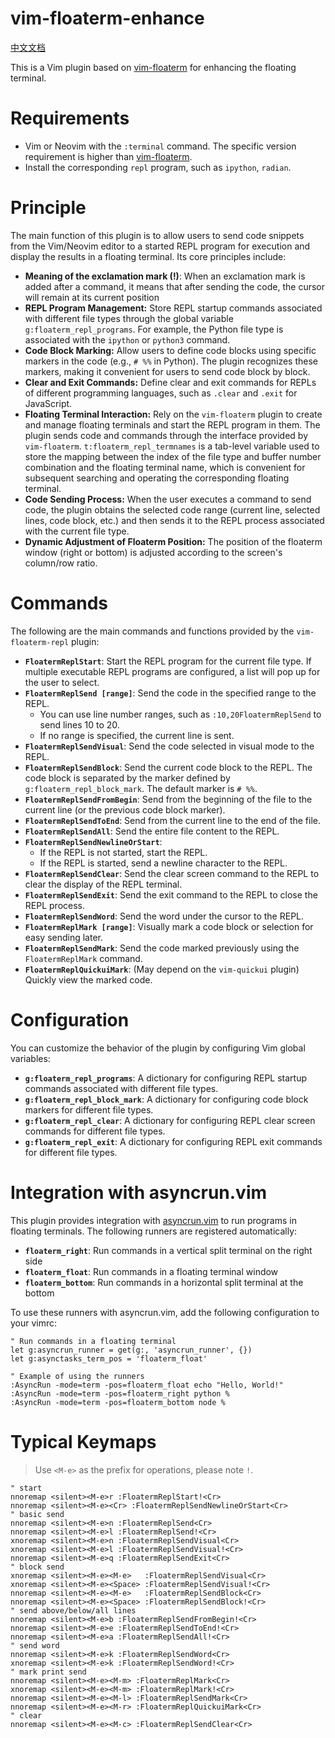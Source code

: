 # vim-floaterm-enhance
[中文文档](README_cn.md)

This is a Vim plugin based on [vim-floaterm](https://github.com/voldikss/vim-floaterm) for enhancing the floating terminal.


# Requirements
- Vim or Neovim with the `:terminal` command. The specific version requirement is higher than [vim-floaterm](https://github.com/voldikss/vim-floaterm).
- Install the corresponding `repl` program, such as `ipython`, `radian`.

# Principle

The main function of this plugin is to allow users to send code snippets from the Vim/Neovim editor to a started REPL program for execution and display the results in a floating terminal. Its core principles include:

- **Meaning of the exclamation mark (!)**: When an exclamation mark is added after a command, it means that after sending the code, the cursor will remain at its current position
- **REPL Program Management:**  Store REPL startup commands associated with different file types through the global variable `g:floaterm_repl_programs`. For example, the Python file type is associated with the `ipython` or `python3` command.
- **Code Block Marking:** Allow users to define code blocks using specific markers in the code (e.g., `# %%` in Python). The plugin recognizes these markers, making it convenient for users to send code block by block.
- **Clear and Exit Commands:** Define clear and exit commands for REPLs of different programming languages, such as `.clear` and `.exit` for JavaScript.
- **Floating Terminal Interaction:** Rely on the `vim-floaterm` plugin to create and manage floating terminals and start the REPL program in them. The plugin sends code and commands through the interface provided by `vim-floaterm`. `t:floaterm_repl_termnames` is a tab-level variable used to store the mapping between the index of the file type and buffer number combination and the floating terminal name, which is convenient for subsequent searching and operating the corresponding floating terminal.
- **Code Sending Process:** When the user executes a command to send code, the plugin obtains the selected code range (current line, selected lines, code block, etc.) and then sends it to the REPL process associated with the current file type.
- **Dynamic Adjustment of Floaterm Position:** The position of the floaterm window (right or bottom) is adjusted according to the screen's column/row ratio.

# Commands

The following are the main commands and functions provided by the `vim-floaterm-repl` plugin:

* **`FloatermReplStart`**: Start the REPL program for the current file type. If multiple executable REPL programs are configured, a list will pop up for the user to select.
* **`FloatermReplSend [range]`**: Send the code in the specified range to the REPL.
    * You can use line number ranges, such as `:10,20FloatermReplSend` to send lines 10 to 20.
    * If no range is specified, the current line is sent.
* **`FloatermReplSendVisual`**: Send the code selected in visual mode to the REPL.
* **`FloatermReplSendBlock`**: Send the current code block to the REPL. The code block is separated by the marker defined by `g:floaterm_repl_block_mark`. The default marker is `# %%`.
* **`FloatermReplSendFromBegin`**: Send from the beginning of the file to the current line (or the previous code block marker).
* **`FloatermReplSendToEnd`**: Send from the current line to the end of the file.
* **`FloatermReplSendAll`**: Send the entire file content to the REPL.
* **`FloatermReplSendNewlineOrStart`**:
    * If the REPL is not started, start the REPL.
    * If the REPL is started, send a newline character to the REPL.
* **`FloatermReplSendClear`**: Send the clear screen command to the REPL to clear the display of the REPL terminal.
* **`FloatermReplSendExit`**: Send the exit command to the REPL to close the REPL process.
* **`FloatermReplSendWord`**: Send the word under the cursor to the REPL.
* **`FloatermReplMark [range]`**: Visually mark a code block or selection for easy sending later.
* **`FloatermReplSendMark`**: Send the code marked previously using the `FloatermReplMark` command.
* **`FloatermReplQuickuiMark`**: (May depend on the `vim-quickui` plugin) Quickly view the marked code.

# Configuration

You can customize the behavior of the plugin by configuring Vim global variables:

* **`g:floaterm_repl_programs`**: A dictionary for configuring REPL startup commands associated with different file types.
* **`g:floaterm_repl_block_mark`**: A dictionary for configuring code block markers for different file types.
* **`g:floaterm_repl_clear`**: A dictionary for configuring REPL clear screen commands for different file types.
* **`g:floaterm_repl_exit`**: A dictionary for configuring REPL exit commands for different file types.

# Integration with asyncrun.vim

This plugin provides integration with [asyncrun.vim](https://github.com/skywind3000/asyncrun.vim) to run programs in floating terminals. The following runners are registered automatically:

* **`floaterm_right`**: Run commands in a vertical split terminal on the right side
* **`floaterm_float`**: Run commands in a floating terminal window
* **`floaterm_bottom`**: Run commands in a horizontal split terminal at the bottom

To use these runners with asyncrun.vim, add the following configuration to your vimrc:

```vim
" Run commands in a floating terminal
let g:asyncrun_runner = get(g:, 'asyncrun_runner', {})
let g:asynctasks_term_pos = 'floaterm_float'

" Example of using the runners
:AsyncRun -mode=term -pos=floaterm_float echo "Hello, World!"
:AsyncRun -mode=term -pos=floaterm_right python %
:AsyncRun -mode=term -pos=floaterm_bottom node %
```

# Typical Keymaps
> Use `<M-e>` as the prefix for operations, please note `!`.
```
" start
nnoremap <silent><M-e>r :FloatermReplStart!<Cr>
nnoremap <silent><M-e><Cr> :FloatermReplSendNewlineOrStart<Cr>
" basic send
nnoremap <silent><M-e>n :FloatermReplSend<Cr>
nnoremap <silent><M-e>l :FloatermReplSend!<Cr>
xnoremap <silent><M-e>n :FloatermReplSendVisual<Cr>
xnoremap <silent><M-e>l :FloatermReplSendVisual!<Cr>
nnoremap <silent><M-e>q :FloatermReplSendExit<Cr>
" block send
xnoremap <silent><M-e><M-e>   :FloatermReplSendVisual<Cr>
xnoremap <silent><M-e><Space> :FloatermReplSendVisual!<Cr>
nnoremap <silent><M-e><M-e>   :FloatermReplSendBlock<Cr>
nnoremap <silent><M-e><Space> :FloatermReplSendBlock!<Cr>
" send above/below/all lines
nnoremap <silent><M-e>b :FloatermReplSendFromBegin!<Cr>
nnoremap <silent><M-e>e :FloatermReplSendToEnd!<Cr>
nnoremap <silent><M-e>a :FloatermReplSendAll!<Cr>
" send word
nnoremap <silent><M-e>k :FloatermReplSendWord<Cr>
xnoremap <silent><M-e>k :FloatermReplSendWord!<Cr>
" mark print send
nnoremap <silent><M-e><M-m> :FloatermReplMark<Cr>
xnoremap <silent><M-e><M-m> :FloatermReplMark!<Cr>
nnoremap <silent><M-e><M-l> :FloatermReplSendMark<Cr>
nnoremap <silent><M-e><M-r> :FloatermReplQuickuiMark<Cr>
" clear
nnoremap <silent><M-e><M-c> :FloatermReplSendClear<Cr>
```

